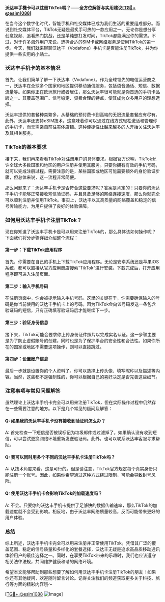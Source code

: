 **沃达丰手機卡可以註冊TikTok嗎？——全方位解答与实用建议[[TG💪+ @esim1088](https://t.me/s/esim1088)]**

在当今这个数字化时代，智能手机和社交媒体已成为我们生活的重要组成部分。而说到社交媒体平台，TikTok无疑是最炙手可热的一款应用之一。无论你是想分享创意视频、追看热门挑战，还是单纯想打发时间，TikTok都能满足你的需求。不过，对于许多海外用户来说，选择合适的SIM卡或网络服务是使用TikTok的第一步。今天，我们就来聊聊沃达丰（Vodafone）手机卡是否能注册TikTok，并为你提供一些实用的小贴士。

### 沃达丰手机卡的基本情况

首先，让我们简单了解一下沃达丰（Vodafone）。作为全球领先的电信运营商之一，沃达丰在全球多个国家和地区提供移动通信服务，包括语音通话、短信、数据流量等。如果你正在欧洲旅行或者居住，那么沃达丰很可能就是你首选的手机卡品牌之一。其覆盖范围广、信号稳定、资费合理的特点，使其成为众多用户的理想选择。

沃达丰提供的套餐种类繁多，从基础的预付费卡到高端的无限流量套餐应有尽有。此外，沃达丰还支持eSIM技术，这意味着你可以通过在线方式轻松激活和管理你的手机卡，而无需亲自前往实体店铺。这种便捷性让越来越多的人开始关注沃达丰及其相关服务。

### TikTok的基本要求

接下来，我们再来看看TikTok对注册用户的具体要求。根据官方说明，TikTok允许全球大多数国家和地区的用户注册并使用其服务。只要你拥有有效的手机号码，就可以完成注册过程。需要注意的是，某些国家或地区可能需要额外的身份验证步骤，但总体来说，这一流程非常简便。

那么问题来了：沃达丰手机卡是否符合这些要求呢？答案是肯定的！只要你的沃达丰手机卡能够正常接收短信验证码，并且具备足够的网络连接速度，那么你就完全可以顺利注册并使用TikTok。事实上，沃达丰以其高质量的网络覆盖和稳定的信号传输能力，为用户提供了良好的体验保障。

### 如何用沃达丰手机卡注册TikTok？

现在你知道了沃达丰手机卡是可以用来注册TikTok的，那么具体该如何操作呢？下面我们将分步骤详细介绍整个流程：

#### 第一步：下载TikTok应用程序
首先，你需要在自己的手机上下载TikTok应用程序。无论是安卓系统还是苹果iOS系统，都可以直接从官方应用商店搜索“TikTok”进行安装。下载完成后，打开应用程序即可进入注册页面。

#### 第二步：输入手机号码
在注册页面中，你会被提示输入手机号码。这里的关键在于，你需要确保输入的号码是你当前使用的沃达丰手机卡上的号码。因为TikTok会向该号码发送一条包含验证码的短信，只有正确填写验证码后才能继续下一步。

#### 第三步：验证身份信息
接下来，TikTok可能会要求你上传身份证件照片以完成实名认证。这一步骤主要是为了防止虚假账号的创建，同时也是为了保护平台的安全性和合法性。如果你所在的国家或地区不需要这项操作，则可以直接跳过。

#### 第四步：设置账户信息
最后一步就是设置你的个人资料了。你可以选择上传头像、填写昵称以及描述等内容。当然，这些都不是强制性的，你可以根据自己的喜好决定是否完善这些细节。

### 注意事项与常见问题解答

虽然理论上沃达丰手机卡完全可以用来注册TikTok，但在实际操作过程中仍然存在一些需要注意的地方。以下是几个常见的疑问及解答：

#### Q: 如果我的沃达丰手机卡没有接收到验证码怎么办？
A: 首先检查一下短信是否被误标记为垃圾邮件或过滤掉了。如果确认没有收到短信，可以尝试更换网络环境重新发送验证码。此外，也可以联系沃达丰客服寻求帮助。

#### Q: 我可以同时用多个不同的沃达丰手机卡注册TikTok吗？
A: 从技术角度来看，这是可行的。但是请注意，TikTok官方规定每个真实身份只能注册一个账号。因此，如果你希望通过这种方式绕过限制，可能会导致封号风险。

#### Q: 使用沃达丰手机卡会影响TikTok的加载速度吗？
A: 不会。只要你的沃达丰手机卡提供了足够快的数据传输速率，那么TikTok的加载速度就不会受到影响。相反地，由于沃达丰网络质量较高，反而可能带来更好的用户体验。

### 总结

综上所述，沃达丰手机卡完全可以用来注册并正常使用TikTok。凭借其广泛的覆盖范围、稳定的信号质量和多样化的套餐选择，沃达丰无疑是追求高品质移动通讯体验用户的最佳选择之一。同时，在享受TikTok带来的乐趣时，我们也应该遵守相关法律法规，共同维护健康和谐的网络环境。

希望本文能够帮助到那些想要了解如何用沃达丰手机卡注册TikTok的朋友！如果你还有其他疑问，欢迎随时留言讨论。记得关注我们的频道获取更多关于科技、旅行等方面的精彩内容哦～

[[TG💪+ @esim1088](https://t.me/s/esim1088) ![Image](https://i.postimg.cc/4NQfJmqS/Snipaste-2025-05-13-00-14-12.png)]